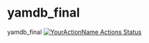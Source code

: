 # yamdb_final
yamdb_final
[![YourActionName Actions Status](https://github.com/PaulSssar/yamdb_final/workflows/yamdb_workflow.yml/badge.svg)](https://github.com/PaulSssar/yamdb_final/actions)
